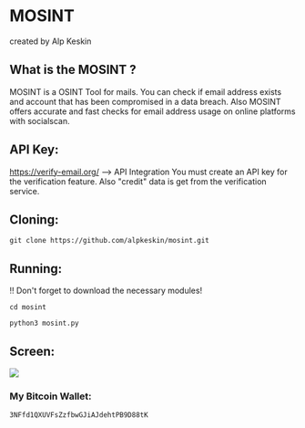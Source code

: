 # MOSINT
created by Alp Keskin

## What is the MOSINT ?
MOSINT is a OSINT Tool for mails. 
You can check if email address exists and account that has been compromised in a data breach.
Also MOSINT offers accurate and fast checks for email address usage on online platforms with socialscan.

## API Key:
https://verify-email.org/ --> API Integration
You must create an API key for the verification feature.
Also "credit" data is get from the verification service.

## Cloning:
`git clone https://github.com/alpkeskin/mosint.git`

## Running:
:bangbang: Don't forget to download the necessary modules!

`cd mosint`

`python3 mosint.py`

## Screen:
![](https://i.imgur.com/oFm2O1N.png)

### My Bitcoin Wallet:
`3NFfd1QXUVFsZzfbwGJiAJdehtPB9D88tK`
